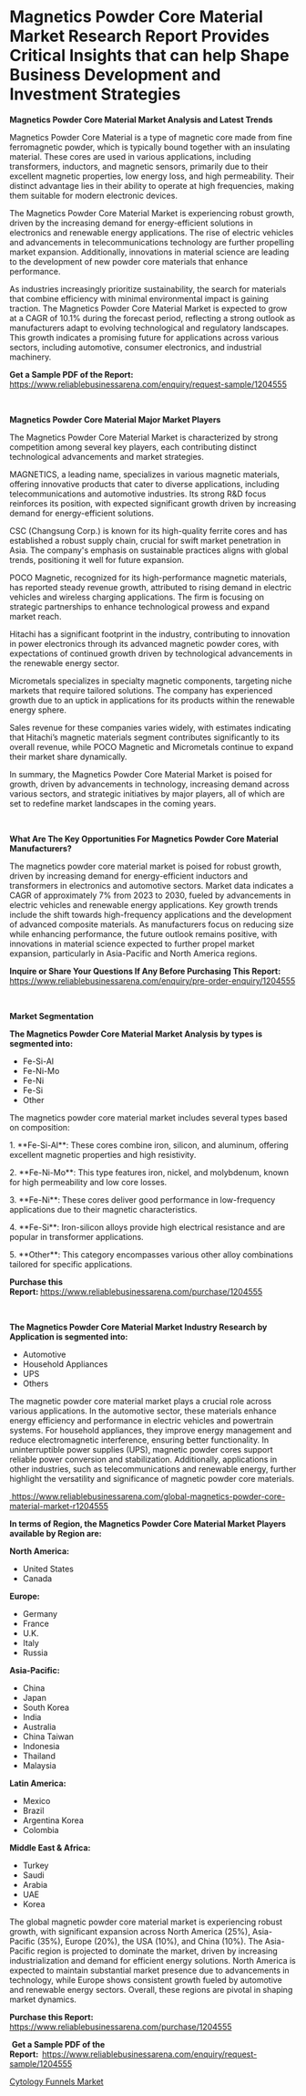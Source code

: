 <p><h1>Magnetics Powder Core Material Market Research Report Provides Critical Insights that can help Shape Business Development and Investment Strategies</h1></p><p><strong>Magnetics Powder Core Material Market Analysis and Latest Trends</strong></p>
<p><p>Magnetics Powder Core Material is a type of magnetic core made from fine ferromagnetic powder, which is typically bound together with an insulating material. These cores are used in various applications, including transformers, inductors, and magnetic sensors, primarily due to their excellent magnetic properties, low energy loss, and high permeability. Their distinct advantage lies in their ability to operate at high frequencies, making them suitable for modern electronic devices.</p><p>The Magnetics Powder Core Material Market is experiencing robust growth, driven by the increasing demand for energy-efficient solutions in electronics and renewable energy applications. The rise of electric vehicles and advancements in telecommunications technology are further propelling market expansion. Additionally, innovations in material science are leading to the development of new powder core materials that enhance performance. </p><p>As industries increasingly prioritize sustainability, the search for materials that combine efficiency with minimal environmental impact is gaining traction. The Magnetics Powder Core Material Market is expected to grow at a CAGR of 10.1% during the forecast period, reflecting a strong outlook as manufacturers adapt to evolving technological and regulatory landscapes. This growth indicates a promising future for applications across various sectors, including automotive, consumer electronics, and industrial machinery.</p></p>
<p><strong>Get a Sample PDF of the Report:&nbsp;</strong> <a href="https://www.reliablebusinessarena.com/enquiry/request-sample/1204555?utm_campaign=1912&utm_medium=2&utm_source=Github&utm_content=ia&utm_term=31122024&utm_id=magnetics-powder-core-material">https://www.reliablebusinessarena.com/enquiry/request-sample/1204555</a></p>
<p>&nbsp;</p>
<p><strong>Magnetics Powder Core Material Major Market Players</strong></p>
<p><p>The Magnetics Powder Core Material Market is characterized by strong competition among several key players, each contributing distinct technological advancements and market strategies.</p><p>MAGNETICS, a leading name, specializes in various magnetic materials, offering innovative products that cater to diverse applications, including telecommunications and automotive industries. Its strong R&D focus reinforces its position, with expected significant growth driven by increasing demand for energy-efficient solutions.</p><p>CSC (Changsung Corp.) is known for its high-quality ferrite cores and has established a robust supply chain, crucial for swift market penetration in Asia. The company's emphasis on sustainable practices aligns with global trends, positioning it well for future expansion.</p><p>POCO Magnetic, recognized for its high-performance magnetic materials, has reported steady revenue growth, attributed to rising demand in electric vehicles and wireless charging applications. The firm is focusing on strategic partnerships to enhance technological prowess and expand market reach.</p><p>Hitachi has a significant footprint in the industry, contributing to innovation in power electronics through its advanced magnetic powder cores, with expectations of continued growth driven by technological advancements in the renewable energy sector.</p><p>Micrometals specializes in specialty magnetic components, targeting niche markets that require tailored solutions. The company has experienced growth due to an uptick in applications for its products within the renewable energy sphere.</p><p>Sales revenue for these companies varies widely, with estimates indicating that Hitachi’s magnetic materials segment contributes significantly to its overall revenue, while POCO Magnetic and Micrometals continue to expand their market share dynamically.</p><p>In summary, the Magnetics Powder Core Material Market is poised for growth, driven by advancements in technology, increasing demand across various sectors, and strategic initiatives by major players, all of which are set to redefine market landscapes in the coming years.</p></p>
<p>&nbsp;</p>
<p><strong>What Are The Key Opportunities For Magnetics Powder Core Material Manufacturers?</strong></p>
<p><p>The magnetics powder core material market is poised for robust growth, driven by increasing demand for energy-efficient inductors and transformers in electronics and automotive sectors. Market data indicates a CAGR of approximately 7% from 2023 to 2030, fueled by advancements in electric vehicles and renewable energy applications. Key growth trends include the shift towards high-frequency applications and the development of advanced composite materials. As manufacturers focus on reducing size while enhancing performance, the future outlook remains positive, with innovations in material science expected to further propel market expansion, particularly in Asia-Pacific and North America regions.</p></p>
<p><strong>Inquire or Share Your Questions If Any Before Purchasing This Report:</strong> <a href="https://www.reliablebusinessarena.com/enquiry/pre-order-enquiry/1204555?utm_campaign=1912&utm_medium=2&utm_source=Github&utm_content=ia&utm_term=31122024&utm_id=magnetics-powder-core-material">https://www.reliablebusinessarena.com/enquiry/pre-order-enquiry/1204555</a></p>
<p>&nbsp;</p>
<p><strong>Market Segmentation</strong></p>
<p><strong>The Magnetics Powder Core Material Market Analysis by types is segmented into:</strong></p>
<p><ul><li>Fe-Si-Al</li><li>Fe-Ni-Mo</li><li>Fe-Ni</li><li>Fe-Si</li><li>Other</li></ul></p>
<p><p>The magnetics powder core material market includes several types based on composition: </p><p>1. **Fe-Si-Al**: These cores combine iron, silicon, and aluminum, offering excellent magnetic properties and high resistivity.</p><p>2. **Fe-Ni-Mo**: This type features iron, nickel, and molybdenum, known for high permeability and low core losses.</p><p>3. **Fe-Ni**: These cores deliver good performance in low-frequency applications due to their magnetic characteristics.</p><p>4. **Fe-Si**: Iron-silicon alloys provide high electrical resistance and are popular in transformer applications.</p><p>5. **Other**: This category encompasses various other alloy combinations tailored for specific applications.</p></p>
<p><strong>Purchase this Report:&nbsp;</strong><a href="https://www.reliablebusinessarena.com/purchase/1204555?utm_campaign=1912&utm_medium=2&utm_source=Github&utm_content=ia&utm_term=31122024&utm_id=magnetics-powder-core-material">https://www.reliablebusinessarena.com/purchase/1204555</a></p>
<p>&nbsp;</p>
<p><strong>The Magnetics Powder Core Material Market Industry Research by Application is segmented into:</strong></p>
<p><ul><li>Automotive</li><li>Household Appliances</li><li>UPS</li><li>Others</li></ul></p>
<p><p>The magnetic powder core material market plays a crucial role across various applications. In the automotive sector, these materials enhance energy efficiency and performance in electric vehicles and powertrain systems. For household appliances, they improve energy management and reduce electromagnetic interference, ensuring better functionality. In uninterruptible power supplies (UPS), magnetic powder cores support reliable power conversion and stabilization. Additionally, applications in other industries, such as telecommunications and renewable energy, further highlight the versatility and significance of magnetic powder core materials.</p></p>
<p><a href="https://www.reliablebusinessarena.com/global-magnetics-powder-core-material-market-r1204555?utm_campaign=1912&utm_medium=2&utm_source=Github&utm_content=ia&utm_term=31122024&utm_id=magnetics-powder-core-material">&nbsp;https://www.reliablebusinessarena.com/global-magnetics-powder-core-material-market-r1204555</a></p>
<p><strong>In terms of Region, the Magnetics Powder Core Material Market Players available by Region are:</strong></p>
<p>
    <p> <strong> North America: </strong>
        <ul>
            <li>United States</li>
            <li>Canada</li>
        </ul>
        </p> 
    <p> <strong> Europe: </strong>
        <ul>
            <li>Germany</li>
            <li>France</li>
            <li>U.K.</li>
            <li>Italy</li>
            <li>Russia</li>
        </ul>
        </p> 
    <p> <strong> Asia-Pacific: </strong>
        <ul>
            <li>China</li>
            <li>Japan</li>
            <li>South Korea</li>
            <li>India</li>
            <li>Australia</li>
            <li>China Taiwan</li>
            <li>Indonesia</li>
            <li>Thailand</li>
            <li>Malaysia</li>
        </ul>
        </p> 
    <p> <strong> Latin America: </strong>
        <ul>
            <li>Mexico</li>
            <li>Brazil</li>
            <li>Argentina Korea</li>
            <li>Colombia</li>
        </ul>
        </p> 
    <p> <strong> Middle East & Africa: </strong>
        <ul>
            <li>Turkey</li>
            <li>Saudi</li>
            <li>Arabia</li>
            <li>UAE</li>
            <li>Korea</li>
        </ul>
    </p>
    </p>
<p><p>The global magnetic powder core material market is experiencing robust growth, with significant expansion across North America (25%), Asia-Pacific (35%), Europe (20%), the USA (10%), and China (10%). The Asia-Pacific region is projected to dominate the market, driven by increasing industrialization and demand for efficient energy solutions. North America is expected to maintain substantial market presence due to advancements in technology, while Europe shows consistent growth fueled by automotive and renewable energy sectors. Overall, these regions are pivotal in shaping market dynamics.</p></p>
<p><strong>Purchase this Report: </strong><a href="https://www.reliablebusinessarena.com/purchase/1204555?utm_campaign=1912&utm_medium=2&utm_source=Github&utm_content=ia&utm_term=31122024&utm_id=magnetics-powder-core-material">https://www.reliablebusinessarena.com/purchase/1204555</a></p>
<p>&nbsp;<strong>Get a Sample PDF of the Report:&nbsp;&nbsp;</strong><a href="https://www.reliablebusinessarena.com/enquiry/request-sample/1204555?utm_campaign=1912&utm_medium=2&utm_source=Github&utm_content=ia&utm_term=31122024&utm_id=magnetics-powder-core-material">https://www.reliablebusinessarena.com/enquiry/request-sample/1204555</a></p>
<p><strong></strong></p>
<p><p><a href="https://github.com/globismark/Market-Research-Report-List-5/blob/main/cytology-funnels-market.md?utm_campaign=1912&utm_medium=2&utm_source=Github&utm_content=ia&utm_term=31122024&utm_id=magnetics-powder-core-material">Cytology Funnels Market</a></p></p>